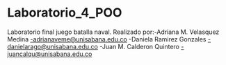 # Laboratorio_4_POO
Laboratorio final juego batalla naval. Realizado por:-Adriana M. Velasquez Medina -adrianaveme@unisabana.edu.co -Daniela Ramirez Gonzales -danielarago@unisabana.edu.co -Juan M. Calderon Quintero -juancalqu@unisabana.edu.co
